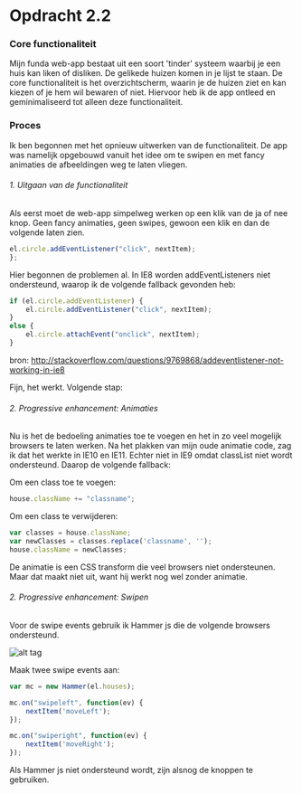 # Opdracht 2.2

### Core functionaliteit
Mijn funda web-app bestaat uit een soort 'tinder' systeem waarbij je een huis kan liken of disliken. De gelikede huizen komen in je lijst te staan. De core functionaliteit is het overzichtscherm, waarin je de huizen ziet en kan kiezen of je hem wil bewaren of niet. Hiervoor heb ik de app ontleed en geminimaliseerd tot alleen deze functionaliteit.

### Proces
Ik ben begonnen met het opnieuw uitwerken van de functionaliteit. De app was namelijk opgebouwd vanuit het idee om te swipen en met fancy animaties de afbeeldingen weg te laten vliegen.

###### 1. Uitgaan van de functionaliteit
Als eerst moet de web-app simpelweg werken op een klik van de ja of nee knop. Geen fancy animaties, geen swipes, gewoon een klik en dan de volgende laten zien.

```javascript
el.circle.addEventListener("click", nextItem);
};
```

Hier begonnen de problemen al. In IE8 worden addEventListeners niet ondersteund, waarop ik de volgende fallback gevonden heb:
```javascript
if (el.circle.addEventListener) {
    el.circle.addEventListener("click", nextItem);
}
else {
	el.circle.attachEvent("onclick", nextItem);
}
```

bron: http://stackoverflow.com/questions/9769868/addeventlistener-not-working-in-ie8

Fijn, het werkt. Volgende stap:

###### 2. Progressive enhancement: Animaties
Nu is het de bedoeling animaties toe te voegen en het in zo veel mogelijk browsers te laten werken. Na het plakken van mijn oude animatie code, zag ik dat het werkte in IE10 en IE11. Echter niet in IE9 omdat classList niet wordt ondersteund. Daarop de volgende fallback:

Om een class toe te voegen:
```javascript
house.className += "classname";
```

Om een class te verwijderen:
```javascript
var classes = house.className;
var newClasses = classes.replace('classname', '');
house.className = newClasses;
```

De animatie is een CSS transform die veel browsers niet ondersteunen. Maar dat maakt niet uit, want hij werkt nog wel zonder animatie.

###### 2. Progressive enhancement: Swipen
Voor de swipe events gebruik ik Hammer js die de volgende browsers ondersteund.

![alt tag](https://github.com/RaymondKorrel/bt/blob/master/opdracht2-2/static/img/hammerbs.jpg)

Maak twee swipe events aan:
```javascript
var mc = new Hammer(el.houses);

mc.on("swipeleft", function(ev) {
	nextItem('moveLeft');
});

mc.on("swiperight", function(ev) {
	nextItem('moveRight');
});
```

Als Hammer js niet ondersteund wordt, zijn alsnog de knoppen te gebruiken.
